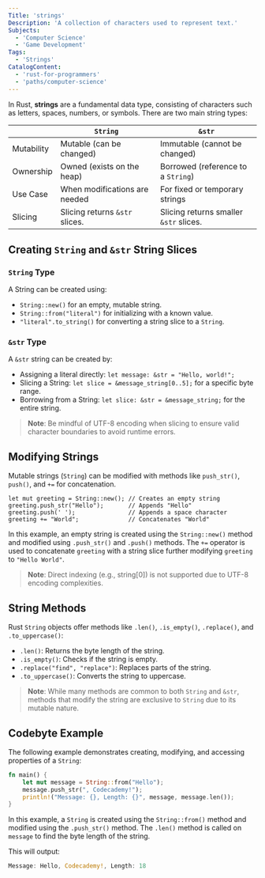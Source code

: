 ```yaml
---
Title: 'strings'
Description: 'A collection of characters used to represent text.'
Subjects:
  - 'Computer Science'
  - 'Game Development'
Tags:
  - 'Strings'
CatalogContent:
  - 'rust-for-programmers'
  - 'paths/computer-science'
---
```


In Rust, **strings** are a fundamental data type, consisting of characters such as letters, spaces, numbers, or symbols. There are two main string types:

|            | `String`                       | `&str`                                 |
| ---------- | ------------------------------ | -------------------------------------- |
| Mutability | Mutable (can be changed)       | Immutable (cannot be changed)          |
| Ownership  | Owned (exists on the heap)     | Borrowed (reference to a `String`)     |
| Use Case   | When modifications are needed  | For fixed or temporary strings         |
| Slicing    | Slicing returns `&str` slices. | Slicing returns smaller `&str` slices. |

## Creating `String` and `&str` String Slices

### `String` Type

A String can be created using:

- `String::new()` for an empty, mutable string.
- `String::from("literal")` for initializing with a known value.
- `"literal".to_string()` for converting a string slice to a `String`.

### `&str` Type

A `&str` string can be created by:

- Assigning a literal directly: `let message: &str = "Hello, world!";`
- Slicing a String: `let slice = &message_string[0..5];` for a specific byte range.
- Borrowing from a String: `let slice: &str = &message_string;` for the entire string.

> **Note**: Be mindful of UTF-8 encoding when slicing to ensure valid character boundaries to avoid runtime errors.

## Modifying Strings

Mutable strings (`String`) can be modified with methods like `push_str()`, `push()`, and `+=` for concatenation.

```
let mut greeting = String::new(); // Creates an empty string
greeting.push_str("Hello");       // Appends "Hello"
greeting.push(' ');               // Appends a space character
greeting += "World";              // Concatenates "World"
```

In this example, an empty string is created using the `String::new()` method and modified using `.push_str()` and `.push()` methods. The `+=` operator is used to concatenate `greeting` with a string slice further modifying `greeting` to `"Hello World"`.

> **Note**: Direct indexing (e.g., string[0]) is not supported due to UTF-8 encoding complexities.

## String Methods

Rust `String` objects offer methods like `.len()`, `.is_empty()`, `.replace()`, and `.to_uppercase()`:

- `.len()`: Returns the byte length of the string.
- `.is_empty()`: Checks if the string is empty.
- `.replace("find", "replace")`: Replaces parts of the string.
- `.to_uppercase()`: Converts the string to uppercase.

> **Note**: While many methods are common to both `String` and `&str`, methods that modify the string are exclusive to `String` due to its mutable nature.

## Codebyte Example

The following example demonstrates creating, modifying, and accessing properties of a `String`:

```rust
fn main() {
    let mut message = String::from("Hello");
    message.push_str(", Codecademy!");
    println!("Message: {}, Length: {}", message, message.len());
}
```

In this example, a `String` is created using the `String::from()` method and modified using the `.push_str()` method. The `.len()` method is called on `message` to find the byte length of the string.

This will output:

```rust
Message: Hello, Codecademy!, Length: 18
```
